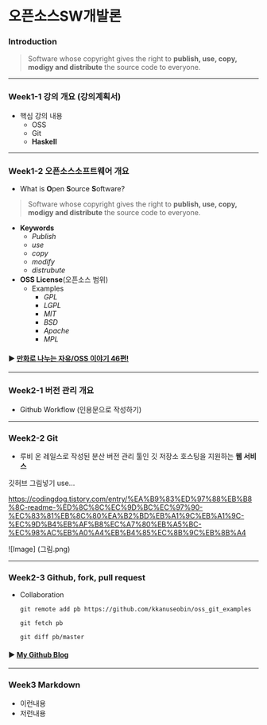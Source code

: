 # **오픈소스SW개발론**

### Introduction
> Software whose copyright gives the right to **publish, use, copy, modigy and distribute** the source code to everyone.

-------------
### Week1-1 강의 개요 (강의계획서)
* 핵심 강의 내용
  * OSS
  * Git
  * **Haskell**

-------------
### Week1-2 오픈소스소프트웨어 개요
* What is **O**pen **S**ource **S**oftware?
> Software whose copyright gives the right to **publish, use, copy, modigy and distribute** the source code to everyone.
* **Keywords**
  * _Publish_
  * _use_
  * _copy_
  * _modify_
  * _distrubute_
* **OSS License**(오픈소스 범위)
  * Examples
    * _GPL_
    * _LGPL_
    * _MIT_
    * _BSD_
    * _Apache_
    * _MPL_    

#### ▶ [만화로 나누는 자유/OSS 이야기 46편!](https://joone.net/)

-------------
### Week2-1 버전 관리 개요
* Github Workflow (인용문으로 작성하기)

-------------
### Week2-2 Git
* 루비 온 레일스로 작성된 분산 버전 관리 툴인 깃 저장소 호스팅을 지원하는 **웹 서비스**
 
깃허브 그림넣기
use...

https://codingdog.tistory.com/entry/%EA%B9%83%ED%97%88%EB%B8%8C-readme-%ED%8C%8C%EC%9D%BC%EC%97%90-%EC%83%81%EB%8C%80%EA%B2%BD%EB%A1%9C%EB%A1%9C-%EC%9D%B4%EB%AF%B8%EC%A7%80%EB%A5%BC-%EC%98%AC%EB%A0%A4%EB%B4%85%EC%8B%9C%EB%8B%A4

![Image] (그림.png)

-------------
### Week2-3 Github, fork, pull request
* Collaboration

  `git remote add pb https://github.com/kkanuseobin/oss_git_examples`

  `git fetch pb`
  
  `git diff pb/master`

#### ▶ [My Github Blog](https://github.com/kkanuseobin)

-------------
### Week3     Markdown
* 이런내용
* 저런내용
